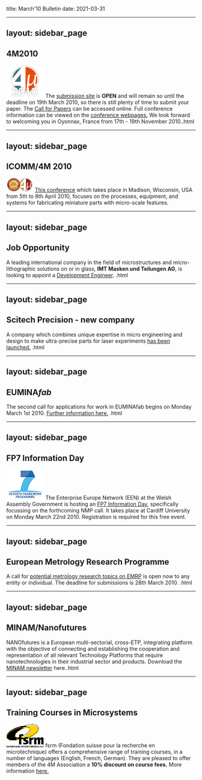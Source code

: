 title: March'10 Bulletin
date: 2021-03-31

<!--break-->
---
layout: sidebar_page
---

## 4M2010


![4M2010](/images/4m-logotight_web.png)
The [submission site](/conference/2010/Submission%20Guidelines) is **OPEN** and will remain so until the deadline on 19th March 2010, so there is still plenty of time to submit your paper. The [Call for Papers](/contents/1st-Call-Paper.html) can be accessed online. Full conference information can be viewed on the [conference webpages.](/conference/2010.html) We look forward to welcoming you in Oyonnax, France from 17th - 19th November 2010..html

---
layout: sidebar_page
---

## ICOMM/4M 2010

![ICOMM/4M 2010](/images/icomm_thumb_0.jpg) [This conference](http://www.conferencing.uwex.edu/conferences/ICOMM10/) which takes place in Madison, Wisconsin, USA from 5th to 8th April 2010, focuses on the processes, equipment, and systems for fabricating miniature parts with micro-scale features.  
  
---
layout: sidebar_page
---

## Job Opportunity

A leading international company in the field of microstructures and micro-lithographic solutions on or in glass, **IMT Masken und Teilungen AG**, is looking to appoint a [Development Engineer](/contents/Job-Opportunity-Development-Enginee.html).  .html
  
---
layout: sidebar_page
---

## Scitech Precision - new company

A company which combines unique expertise in micro engineering and design to make ultra-precise parts for laser experiments [has been launched.](/contents/Scitech-Precision-Ltd.html)   .html
  
---
layout: sidebar_page
---

## EUMINA*fab*

The second call for applications for work in EUMINAfab begins on Monday March 1st 2010. [Further information here.](/contents/EUMINAfab-second-Call-Open.html)   .html
  
---
layout: sidebar_page
---

## FP7 Information Day

![FP7](/images/FP7-gen-RGB_web.jpg)  The Enterprise Europe Network (EEN) at the Welsh Assembly Government is hosting an [FP7 Information Day,](/event/FP7-NMP-Da.html) specifically focussing on the forthcoming NMP call. It takes place at Cardiff University on Monday March 22nd 2010. Registration is required for this free event.  

---
layout: sidebar_page
---

## European Metrology Research Programme

A call for [potential metrology research topics on EMRP](/contents/European-Metrology-Research-Programme-EMR.html) is open now to any entity or individual. The deadline for submissions is 28th March 2010.   .html
 
---
layout: sidebar_page
---

## MINAM/Nanofutures

NANOfutures is a European multi-sectorial, cross-ETP, integrating platform with the objective of connecting and establishing the cooperation and representation of all relevant Technology Platforms that require nanotechnologies in their industrial sector and products. Download the [MINAM newsletter](/contents/MINAMNanofuture.html) here..html
  
---
layout: sidebar_page
---

## Training Courses in Microsystems

![FSRM](/images/FSRM_LOGO_web.gif)
fsrm (Fondation suisse pour la recherche en microtechnique) offers a comprehensive range of training courses, in a number of languages (English, French, German). They are pleased to offer members of the 4M Association a <b>10% discount on course fees.</b> More information [here.](/contents/fsrm-training-course.html)